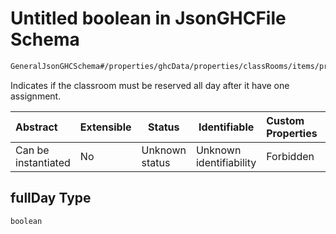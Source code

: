 # Untitled boolean in JsonGHCFile Schema

```txt
GeneralJsonGHCSchema#/properties/ghcData/properties/classRooms/items/properties/fullDay
```

Indicates if the classroom must be reserved all day after it have one assignment.


| Abstract            | Extensible | Status         | Identifiable            | Custom Properties | Additional Properties | Access Restrictions | Defined In                                                         |
| :------------------ | ---------- | -------------- | ----------------------- | :---------------- | --------------------- | ------------------- | ------------------------------------------------------------------ |
| Can be instantiated | No         | Unknown status | Unknown identifiability | Forbidden         | Allowed               | none                | [ghc.schema.json\*](../out/ghc.schema.json "open original schema") |

## fullDay Type

`boolean`
